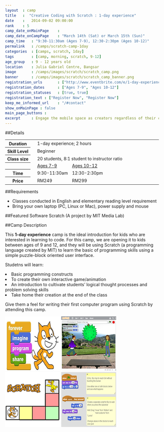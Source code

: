 ```yaml
---
layout 	: camp
title 	:  "Creative Coding with Scratch : 1-day experience"
date 	:   2014-09-02 09:00:00
rank    : 5
camp_date_onMainPage 	: 
camp_date_onCampPage 	: "March 14th (Sat) or March 15th (Sun)"
camp_time	: "9:30-11:30am (Ages 7-9), 12:30-2:30pm (Ages 10-12)"
permalink   : /camps/scratch-camp-1day
categories  : [camps, scratch, 1day]
tags    	: [camp, morning, scratch, 9-12]
age_group 	: 9 - 12 years old
location	: Julia Gabriel Centre, Bangsar
image		: /camps/images/scratch/scratch_camp.png
banner		: /camps/images/scratch/scratch_camp_banner.png
registration_urls		: ["http://www.eventbrite.com/e/1-day-experience-creative-coding-with-scratch-ages-7-9-tickets-16079372837", "http://www.eventbrite.com/e/1-day-experience-creative-coding-with-scratch-ages-10-12-tickets-16079558392"]
registration_dates		: ["Ages 7-9", "Ages 10-12"]
registration_statuses	: [true, true]
registration_text : ["Register Now", "Register Now"]
keep_me_informed_url	: "/#contact"
show_onMainPage : false
main_page_buttons : 
excerpt		: Engage the mobile space as creators regardless of their computer programming knowledge
---
```


##Details
<table style="white-space: nowrap">
    <col width="13%">
    <col width="3%">
    <col width="13%">
    <col width="71%">
	<tr>
		<th>Duration</th>
        <td/>
		<td colspan="2">1-day experience; 2 hours</td>
	</tr>	
	<tr>
		<th>Skill Level</th>
        <td/>
		<td colspan="2">Beginner</td>
	</tr>	
	<tr>
		<th>Class size</th>
        <td/>
		<td colspan="2">20 students, 8:1 student to instructor ratio</td>
	</tr>
    <tr>
		<th/>
        <td/>
		<td><u>Ages 7-9</u></td>
        <td><u>Ages 10-12</u></td>
	</tr>
    <tr>
		<th>Time</th>
        <td/>
		<td>9:30-11:30am</td>
        <td>12:30-2:30pm</td>
	</tr>	
    <tr>
		<th>Price</th>
        <td/>
		<td>RM249</td>
        <td>RM299</td>
	</tr>	
</table>

##Requirements
* Classes conducted in English and elementary reading level requirement
* Bring your own laptop (PC, Linux or Mac), power supply and mouse

##Featured Software
Scratch (A project by MIT Media Lab)

##Camp Description
<div class="row">

<div class="col-md-8">
<p>
This <b>1-day experience</b> camp is the ideal introduction for kids who are interested in learning to code. For this camp, we are opening it to kids between ages of 9 and 12, and they will be using Scratch (a programming language created by MIT) to learn the basic of programming skills using a simple puzzle-block oriented user interface.
</p>
<p>
Studetns will learn:
<ll>
    <li>Basic programming constructs</li>
    <li>To create their own interactive game/animation</li>
    <li>An introduction to cultivate students’ logical thought processes and problem solving skills</li>
    <li>Take home their creation at the end of the class</li>
</ll>
</p>
<p>
Give them a feel for writing their first computer program using Scratch by attending this camp.
</p>
</div>

<div class="col-md-4">
	<img class="pad img-responsive ctc-camp-imgs" src="/camps/images/scratch/1.png"/>
	<img class="pad img-responsive ctc-camp-imgs" src="/camps/images/scratch/2.png"/>
	<img class="pad img-responsive ctc-camp-imgs" src="/camps/images/scratch/3.png"/>
	<img class="pad img-responsive ctc-camp-imgs" src="/camps/images/scratch/4.png"/>
</div>

</div>
